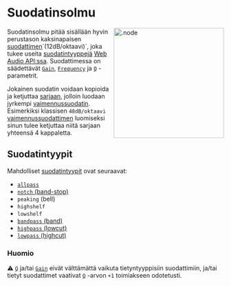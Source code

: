 # Suodatinsolmu

<img align="right" style="margin-left: 8px;" src="https://cdn.discordapp.com/attachments/667464431562653706/1052202046369054720/filter_node.png" alt=".node" width="256"/>

Suodatinsolmu pitää sisällään hyvin perustason kaksinapaisen [suodattimen](https://en.wikipedia.org/wiki/Filter_(signal_processing))`(12dB/oktaavi)`, joka tukee useita [suodatintyyppejä](https://developer.mozilla.org/en-US/docs/Web/API/BiquadFilterNode/type) [Web Audio API:ssa](https://developer.mozilla.org/en-US/docs/Web/API/Web_Audio_API). Suodattimessa on säädettävät [`Gain`](https://en.wikipedia.org/wiki/Gain_(electronics)), [`Frequency`](https://en.wikipedia.org/wiki/Frequency) ja [`Q`](https://en.wikipedia.org/wiki/Q_factor) -parametrit.

Jokainen suodatin voidaan kopioida ja ketjuttaa [sarjaan](https://en.wikipedia.org/wiki/Daisy_chain_(electrical_engineering)), jolloin luodaan jyrkempi [vaimennussuodatin](https://en.wikipedia.org/wiki/Roll-off). Esimerkiksi klassisen `48dB/oktaavi` [vaimennussuodattimen](https://en.wikipedia.org/wiki/Roll-off) luomiseksi sinun tulee ketjuttaa niitä sarjaan yhteensä 4 kappaletta.

## Suodatintyypit

Mahdolliset [suodatintyypit](https://developer.mozilla.org/en-US/docs/Web/API/BiquadFilterNode/type) ovat seuraavat:

- [`allpass`](https://en.wikipedia.org/wiki/All-pass_filter)
- [`notch` (band-stop)](https://en.wikipedia.org/wiki/Band-stop_filter)
- `peaking` (bell)
- `highshelf`
- `lowshelf`
- [`bandpass` (band)](https://en.wikipedia.org/wiki/Band-pass_filter)
- [`highpass` (lowcut)](https://en.wikipedia.org/wiki/High-pass_filter)
- [`lowpass` (highcut)](https://en.wikipedia.org/wiki/Low-pass_filter)

### Huomio

⚠️ [`Q`](https://en.wikipedia.org/wiki/Q_factor) ja/tai [`Gain`](https://en.wikipedia.org/wiki/Gain_(electronics)) eivät välttämättä vaikuta tietyntyyppisiin suodattimiin, ja/tai tietyt suodattimet vaativat [`Q`](https://en.wikipedia.org/wiki/Q_factor) -arvon `+1` toimiakseen odotetusti.
